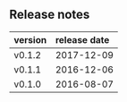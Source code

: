 
## Release notes

| version | release date |
|:--------|:-------------|
| v0.1.2  | 2017-12-09   |
| v0.1.1  | 2016-12-06   |
| v0.1.0  | 2016-08-07   |



